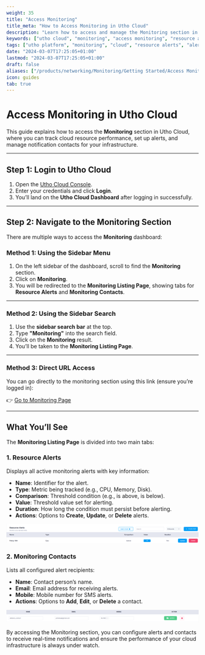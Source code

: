 ```yaml
---
weight: 35
title: "Access Monitoring"
title_meta: "How to Access Monitoring in Utho Cloud"
description: "Learn how to access and manage the Monitoring section in Utho Cloud to set up alerts and monitor cloud resource performance in real-time."
keywords: ["utho cloud", "monitoring", "access monitoring", "resource alerts", "cloud monitoring", "performance tracking"]
tags: ["utho platform", "monitoring", "cloud", "resource alerts", "alert contacts"]
date: "2024-03-07T17:25:05+01:00"
lastmod: "2024-03-07T17:25:05+01:00"
draft: false
aliases: ["/products/networking/Monitoring/Getting Started/Access Monitoring"]
icon: guides
tab: true
---
```


# **Access Monitoring in Utho Cloud**

This guide explains how to access the **Monitoring** section in Utho Cloud, where you can track cloud resource performance, set up alerts, and manage notification contacts for your infrastructure.

---

## **Step 1: Login to Utho Cloud**

1. Open the [Utho Cloud Console](https://console.utho.com/login).
2. Enter your credentials and click **Login**.
3. You’ll land on the **Utho Cloud Dashboard** after logging in successfully.

---

## **Step 2: Navigate to the Monitoring Section**

There are multiple ways to access the **Monitoring** dashboard:

### **Method 1: Using the Sidebar Menu**

1. On the left sidebar of the dashboard, scroll to find the **Monitoring** section.
2. Click on **Monitoring**.
3. You will be redirected to the **Monitoring Listing Page**, showing tabs for **Resource Alerts** and **Monitoring Contacts**.

---

### **Method 2: Using the Sidebar Search**

1. Use the **sidebar search bar** at the top.
2. Type **"Monitoring"** into the search field.
3. Click on the **Monitoring** result.
4. You’ll be taken to the **Monitoring Listing Page**.

---

### **Method 3: Direct URL Access**

You can go directly to the monitoring section using this link (ensure you’re logged in):

👉 [Go to Monitoring Page](https://console.utho.com/monitoring)

---

## **What You’ll See**

The **Monitoring Listing Page** is divided into two main tabs:

### **1. Resource Alerts**
Displays all active monitoring alerts with key information:
- **Name**: Identifier for the alert.
- **Type**: Metric being tracked (e.g., CPU, Memory, Disk).
- **Comparison**: Threshold condition (e.g., is above, is below).
- **Value**: Threshold value set for alerting.
- **Duration**: How long the condition must persist before alerting.
- **Actions**: Options to **Create**, **Update**, or **Delete** alerts.
  
![alt text](image.png)

### **2. Monitoring Contacts**
Lists all configured alert recipients:
- **Name**: Contact person’s name.
- **Email**: Email address for receiving alerts.
- **Mobile**: Mobile number for SMS alerts.
- **Actions**: Options to **Add**, **Edit**, or **Delete** a contact.

![alt text](image-1.png)

By accessing the Monitoring section, you can configure alerts and contacts to receive real-time notifications and ensure the performance of your cloud infrastructure is always under watch.
